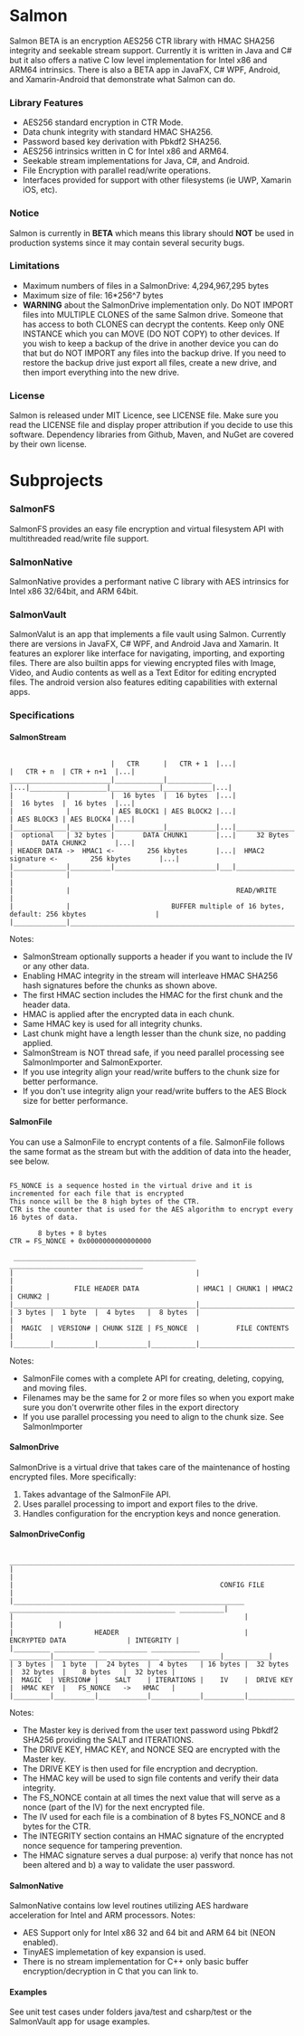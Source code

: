 # Salmon
Salmon BETA is an encryption AES256 CTR library with HMAC SHA256 integrity and seekable stream support. Currently it is written in Java and C# but it also offers a native C low level implementation for Intel x86 and ARM64 intrinsics. There is also a BETA app in JavaFX, C# WPF, Android, and Xamarin-Android that demonstrate what Salmon can do.

### Library Features
* AES256 standard encryption in CTR Mode.
* Data chunk integrity with standard HMAC SHA256.
* Password based key derivation with Pbkdf2 SHA256.
* AES256 intrinsics written in C for Intel x86 and ARM64.
* Seekable stream implementations for Java, C#, and Android.
* File Encryption with parallel read/write operations.
* Interfaces provided for support with other filesystems (ie UWP, Xamarin iOS, etc).

### Notice
Salmon is currently in **BETA** which means this library should **NOT** be used in production systems since it may contain several security bugs. 

### Limitations
* Maximum numbers of files in a SalmonDrive: 4,294,967,295 bytes
* Maximum size of file: 16*256^7 bytes
* **WARNING** about the SalmonDrive implementation only. Do NOT IMPORT files into MULTIPLE CLONES of the same Salmon drive. Someone that has access to both CLONES can decrypt the contents. Keep only ONE INSTANCE which you can MOVE (DO NOT COPY) to other devices. If you wish to keep a backup of the drive in another device you can do that but do NOT IMPORT any files into the backup drive. If you need to restore the backup drive just export all files, create a new drive, and then import everything into the new drive.

### License
Salmon is released under MIT Licence, see LICENSE file.
Make sure you read the LICENSE file and display proper attribution if you decide to use this software.
Dependency libraries from Github, Maven, and NuGet are covered by their own license.

# Subprojects  
### SalmonFS
SalmonFS provides an easy file encryption and virtual filesystem API with multithreaded read/write file support.

### SalmonNative
SalmonNative provides a performant native C library with AES intrinsics for Intel x86 32/64bit, and ARM 64bit.

### SalmonVault
SalmonValut is an app that implements a file vault using Salmon. Currently there are versions in JavaFX, C# WPF, and Android Java and Xamarin. It features an explorer like interface for navigating, importing, and exporting files. There are also builtin apps for viewing encrypted files with Image, Video, and Audio contents as well as a Text Editor for editing encrypted files. The android version also features editing capabilities with external apps.

### Specifications
#### SalmonStream
```

                         |   CTR      |   CTR + 1  |...|                   |   CTR + n  | CTR + n+1  |...|
_________________________|____________|___________ |...|___________________|____________|____________|...|
|             |          |  16 bytes  |  16 bytes  |...|                   |  16 bytes  |  16 bytes  |...|
|             |          | AES BLOCK1 | AES BLOCK2 |...|                   | AES BLOCK3 | AES BLOCK4 |...|
|_____________|__________|____________|____________|...|___________________|____________|____________|...|
|  optional   | 32 bytes |       DATA CHUNK1       |...|     32 Bytes      |       DATA CHUNK2       |...|
| HEADER DATA ->  HMAC1 <-        256 kbytes       |...|  HMAC2 signature <-        256 kbytes       |...|
|_____________|__________|_________________________|___|___________________|_________________________|___|
|             |                                                                                          |
|             |                                         READ/WRITE                                       |
|             |                         BUFFER multiple of 16 bytes, default: 256 kbytes                 |
|_____________|__________________________________________________________________________________________|

```
Notes:
* SalmonStream optionally supports a header if you want to include the IV or any other data. 
* Enabling HMAC integrity in the stream will interleave HMAC SHA256 hash signatures before the chunks as shown above.
* The first HMAC section includes the HMAC for the first chunk and the header data.
* HMAC is applied after the encrypted data in each chunk.
* Same HMAC key is used for all integrity chunks.
* Last chunk might have a length lesser than the chunk size, no padding applied.
* SalmonStream is NOT thread safe, if you need parallel processing see SalmonImporter and SalmonExporter.
* If you use integrity align your read/write buffers to the chunk size for better performance.
* If you don't use integrity align your read/write buffers to the AES Block size for better performance.

#### SalmonFile

You can use a SalmonFile to encrypt contents of a file.
SalmonFile follows the same format as the stream but with the addition of data into the header, see below.
```

FS_NONCE is a sequence hosted in the virtual drive and it is incremented for each file that is encrypted
This nonce will be the 8 high bytes of the CTR. 
CTR is the counter that is used for the AES algorithm to encrypt every 16 bytes of data.

       8 bytes + 8 bytes
CTR = FS_NONCE + 0x0000000000000000

 _____________________________________________ _________________________________
|                                             |                                 |
|               FILE HEADER DATA              | HMAC1 | CHUNK1 | HMAC2 | CHUNK2 |
|_____________________________________________|_________________________________|    
| 3 bytes |  1 byte  |  4 bytes   |  8 bytes  |                                 |
|  MAGIC  | VERSION# | CHUNK SIZE | FS_NONCE  |         FILE CONTENTS           |
|_________|__________|____________|___________|_________________________________|

```

Notes:
* SalmonFile comes with a complete API for creating, deleting, copying, and moving files.
* Filenames may be the same for 2 or more files so when you export make sure you don't overwrite 
other files in the export directory
* If you use parallel processing you need to align to the chunk size. See SalmonImporter

#### SalmonDrive
SalmonDrive is a virtual drive that takes care of the maintenance of hosting encrypted files.
More specifically:
1) Takes advantage of the SalmonFile API.
2) Uses parallel processing to import and export files to the drive.
3) Handles configuration for the encryption keys and nonce generation.

#### SalmonDriveConfig

```
 _______________________________________________________________________________________________________________
|                                                                                                               |
|                                                   CONFIG FILE                                                 |
|_________________________________________________________ _________________________________________ ___________|
|                                                         |                                         |           |
|                    HEADER                               |            ENCRYPTED DATA               | INTEGRITY |
|_________ __________ ____________ ____________ __________|_____________ ____________ ______________|___________|
| 3 bytes |  1 byte  |  24 bytes  |  4 bytes   | 16 bytes |  32 bytes   |  32 bytes  |    8 bytes   |  32 bytes |
|  MAGIC  | VERSION# |    SALT    | ITERATIONS |    IV    |  DRIVE KEY  |  HMAC KEY  |   FS_NONCE   ->   HMAC   |
|_________|__________|____________|____________|__________|_____________|____________|______________|___________|

```

Notes:
* The Master key is derived from the user text password using Pbkdf2 SHA256 providing the SALT and ITERATIONS.
* The DRIVE KEY, HMAC KEY, and NONCE SEQ are encrypted with the Master key.
* The DRIVE KEY is then used for file encryption and decryption.
* The HMAC key will be used to sign file contents and verify their data integrity.
* The FS_NONCE contain at all times the next value that will serve as a nonce (part of the IV) for the next encrypted file.
* The IV used for each file is a combination of 8 bytes FS_NONCE and 8 bytes for the CTR.
* The INTEGRITY section contains an HMAC signature of the encrypted nonce sequence for tampering prevention.
* The HMAC signature serves a dual purpose: a) verify that nonce has not been altered and b) a way to validate the user password.

#### SalmonNative
SalmonNative contains low level routines utilizing AES hardware acceleration for Intel and ARM processors.
Notes:
* AES Support only for Intel x86 32 and 64 bit and ARM 64 bit (NEON enabled).
* TinyAES implemetation of key expansion is used.
* There is no stream implementation for C++ only basic buffer encryption/decryption in C that you can link to.

#### Examples
See unit test cases under folders java/test and csharp/test or the SalmonVault app for usage examples.
